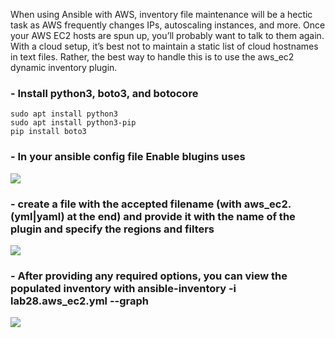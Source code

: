 When using Ansible with AWS, inventory file maintenance will be a hectic task as AWS frequently changes IPs, autoscaling instances, and more. Once your AWS EC2 hosts are spun up, you’ll probably want to talk to them again. With a cloud setup, it’s best not to maintain a static list of cloud hostnames in text files. Rather, the best way to handle this is to use the aws_ec2 dynamic inventory plugin.

### - Install python3, boto3, and botocore
```
sudo apt install python3
sudo apt install python3-pip
pip install boto3
```

### - In your ansible config file Enable blugins uses
<img src="https://github.com/Asem-Mohamed-321/iVolve-OJT/assets/167926594/dcb7378a-9640-4b05-81a1-4dd4cba7e439">

### - create a file with the accepted filename (with aws_ec2.(yml|yaml) at the end) and provide it with the name of the plugin and specify the regions and filters 
<img src="https://github.com/Asem-Mohamed-321/iVolve-OJT/assets/167926594/17b6ccae-9d9e-44f0-87ed-9b496151728a">

### - After providing any required options, you can view the populated inventory with ansible-inventory -i lab28.aws_ec2.yml --graph
<img src="https://github.com/Asem-Mohamed-321/iVolve-OJT/assets/167926594/1c1d3bd6-8980-43ff-8549-3222dd9fc2ff">


